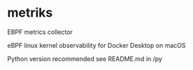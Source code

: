 # metriks

EBPF metrics collector 

eBPF linux kernel observability for Docker Desktop on macOS

Python version recommended
    see README.md in /py

